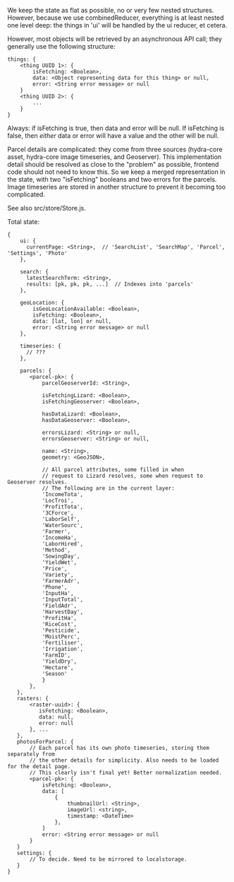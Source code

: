 We keep the state as flat as possible, no or very few nested structures. However, because
we use combinedReducer, everything is at least nested one level deep: the things in 'ui' will
be handled by the ui reducer, et cetera.

However, most objects will be retrieved by an asynchronous API call;
they generally use the following structure:

    things: {
        <thing UUID 1>: {
            isFetching: <Boolean>,
            data: <Object representing data for this thing> or null,
            error: <String error message> or null
        }
        <thing UUID 2>: {
            ...
        }
    }

Always: if isFetching is true, then data and error will be null. If isFetching is false,
then *either* data or error will have a value and the other will be null.

Parcel details are complicated: they come from three sources
(hydra-core asset, hydra-core image timeseries, and Geoserver). This
implementation detail should be resolved as close to the "problem" as
possible, frontend code should not need to know this. So we keep a
merged representation in the state, with two "isFetching" booleans and
two errors for the parcels. Image timeseries are stored in another
structure to prevent it becoming too complicated.

See also src/store/Store.js.

Total state:

    {
        ui: {
          currentPage: <String>,  // 'SearchList', 'SearchMap', 'Parcel', 'Settings', 'Photo'
        },

        search: {
          latestSearchTerm: <String>,
          results: [pk, pk, pk, ...]  // Indexes into 'parcels'
        },

        geoLocation: {
            isGeoLocationAvailable: <Boolean>,
            isFetching: <Boolean>,
            data: [lat, lon] or null,
            error: <String error message> or null
        },

        timeseries: {
          // ???
        },

        parcels: {
           <parcel-pk>: {
               parcelGeoserverId: <String>,

               isFetchingLizard: <Boolean>,
               isFetchingGeoserver: <Boolean>,

               hasDataLizard: <Boolean>,
               hasDataGeoserver: <Boolean>,

               errorsLizard: <String> or null,
               errorsGeoserver: <String> or null,

               name: <String>,
               geometry: <GeoJSON>,

               // All parcel attributes, some filled in when
               // request to Lizard resolves, some when request to Geoserver resolves.
               // The following are in the current layer:
               'IncomeTota',
               'LocTroi',
               'ProfitTota',
               '3CForce',
               'LaborSelf',
               'WaterSourc',
               'Farmer',
               'IncomeHa',
               'LaborHired',
               'Method',
               'SowingDay',
               'YieldWet',
               'Price',
               'Variety',
               'FarmerAdr',
               'Phone',
               'InputHa',
               'InputTotal',
               'FieldAdr',
               'HarvestDay',
               'ProfitHa',
               'RiceCost',
               'Pesticide',
               'MoistPerc',
               'Fertiliser',
               'Irrigation',
               'FarmID',
               'YieldDry',
               'Hectare',
               'Season'
               }
           },
       },
       rasters: {
           <raster-uuid>: {
              isFetching: <Boolean>,
              data: null,
              error: null
           }, ...
       },
       photosForParcel: {
           // Each parcel has its own photo timeseries, storing them separately from
           // the other details for simplicity. Also needs to be loaded for the detail page.
           // This clearly isn't final yet! Better normalization needed.
           <parcel-pk>: {
               isFetching: <Boolean>,
               data: [
                   {
                       thumbnailUrl: <String>,
                       imageUrl: <string>,
                       timestamp: <DateTime>
                   },
               ]
               error: <String error message> or null
           }
       }
       settings: {
           // To decide. Need to be mirrored to localstorage.
       }
    }
